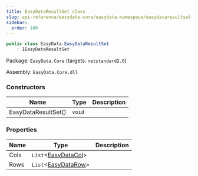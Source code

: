```yaml
---
title: EasyDataResultSet class
slug: api-reference/easydata-core/easydata-namespace/easydataresultset-class
sidebar:
  order: 100
---
```


```csharp
public class EasyData.EasyDataResultSet
    : IEasyDataResultSet

```
Package: `EasyData.Core` (targets: `netstandard2.0`)

Assembly: `EasyData.Core.dll`

### Constructors

| Name | Type | Description | 
| --- | --- | --- | 
| EasyDataResultSet() | `void` |  | 


### Properties

| Name | Type | Description | 
| --- | --- | --- | 
| Cols | `List`&lt;[EasyDataCol](/easyquery/docs/api-reference/easydata-core/easydata-namespace/easydatacol-class)&gt; |  | 
| Rows | `List`&lt;[EasyDataRow](/easyquery/docs/api-reference/easydata-core/easydata-namespace/easydatarow-class)&gt; |  |
